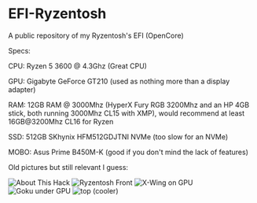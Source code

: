 # EFI-Ryzentosh

A public repository of my Ryzentosh's EFI (OpenCore)



Specs: 

CPU: Ryzen 5 3600 @ 4.3Ghz (Great CPU)

GPU: Gigabyte GeForce GT210 (used as nothing more than a display adapter)

RAM: 12GB RAM @ 3000Mhz (HyperX Fury RGB 3200Mhz and an HP 4GB stick, both running 3000Mhz CL15 with XMP), would recommend at least 16GB@3200Mhz CL16 for Ryzen

SSD: 512GB SKhynix HFM512GDJTNI NVMe (too slow for an NVMe)

MOBO: Asus Prime B450M-K (good if you don't mind the lack of features)



Old pictures but still relevant I guess:

![About This Hack](https://github.com/DragonTechRoyale/EFI-Ryzentosh-Public/blob/master/Screen%20Shot%202020-09-21%20at%2020.06.15.png?raw=true)
![Ryzentosh Front](https://github.com/DragonTechRoyale/EFI-Ryzentosh-Public/blob/master/9FA78E6D-F5B5-4563-91B3-5AE396DD5292.PNG?raw=true)
![X-Wing on GPU](https://github.com/DragonTechRoyale/EFI-Ryzentosh-Public/blob/master/IMG_0002.JPG)
![Goku under GPU](https://github.com/DragonTechRoyale/EFI-Ryzentosh-Public/blob/master/IMG_0003.JPG)
![top (cooler)](https://github.com/DragonTechRoyale/EFI-Ryzentosh-Public/blob/master/IMG_0005.JPG)

